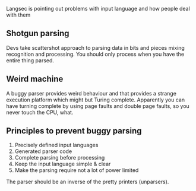 Langsec is pointing out problems with input language and how people deal with them

## Shotgun parsing 

Devs take scattershot approach to parsing data in bits and pieces mixing recognition and processing. You should only process when you have the entire thing parsed.

## Weird machine

A buggy parser provides weird behaviour and that provides a strange execution platform which might but Turing complete. Apparently you can have turning complete by using page faults and double page faults, so you never touch the CPU, what. 

## Principles to prevent buggy parsing

1. Precisely defined input languages
2. Generated parser code
3. Complete parsing before processing
4. Keep the input language simple & clear
5. Make the parsing require not a lot of power limited 

The parser should be an inverse of the pretty printers (unparsers). 

